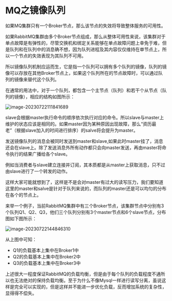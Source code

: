 # MQ之镜像队列

如果MQ集群只有一个Broker节点，那么该节点的失效将导致整体服务的可用性。

如果RabbitMQ集群由多个Broker节点组成，那么从整体可用性来说，该集群对于单点故障是有弹性的，尽管交换机和绑定关系能够在单点故障问题上幸免于难，但是队列和在队列中的消息确不想，因为队列进程及其内容仅仅维持在单节点上，所以一个节点的失效表现为其队列不可用。

所以镜像队列机制应运而生，它是指一个队列可以拥有多个队列的镜像，队列的镜像可以存放在其他Broker节点上，如果这个队列所在的节点故障时，可以通过队列的镜像来替代这个队列。

在通常的用法中，对于一个队列，都包含一个主节点（队列）和若干个从节点（队列的镜像），相应的结构如图所示：

![image-20230722111841689](https://gitee.com/stone-98/picture-bed/raw/master/202307221118519.png)

slave会根据master执行命令的顺序依次执行对应的命令。所以slave与master上维护的状态应该是相同的。如果master因为某种原因出现故障，那么“资历最老”（根据slave加入的时间进行排序）的salve将会提升为master。

发送镜像队列的消息会被同时发送到master和slave,如果此时master挂了，消息还会在slave上。除了发送消息外所有动作都只会向master发送，再由master将命令执行的结果广播给各个slave。

例如当消费者与slave建立连接并订阅，其本质都是从master上获取消息，只不过由slave进行了一个转发的动作。

这样大家可能就想到了，这样是不是会对master有过大的读写压力，我们要知道这里的master和salve是针对于队列来说的，而队列的master还是可以均匀的分布在各个的节点上。

来举一个例子，当前RabbitMQ集群中有三个Broker节点，该集群节点中分别有3个队列Q1、Q2、Q3，他们三个队列分别有3个master节点和6个slave节点，分布图如下图所示：

![image-20230722144846310](C:/Users/admin/AppData/Roaming/Typora/typora-user-images/image-20230722144846310.png)

从上图中可知：

- Q1的负载基本上集中在Broker1中
- Q2的负载基本上集中在Broker2中
- Q3的负载基本上集中在Broker3中

上述很大一程度保证RabbitMQ的负载均衡，但是由于每个队列的负载程度不通所以也无法绝对的保持负载均衡。至于为什么不像Mysql一样进行读写分离，虽说这样是完全可以实现的，但是这样并不能进一步优化负载，反而增加系统的复杂性，显得得不偿失。

